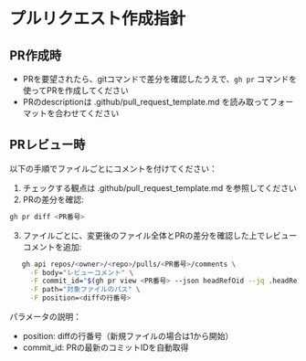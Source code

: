 # プルリクエスト作成指針

## PR作成時

- PRを要望されたら、gitコマンドで差分を確認したうえで、`gh pr` コマンドを使ってPRを作成してください
- PRのdescriptionは .github/pull_request_template.md を読み取ってフォーマットを合わせてください

## PRレビュー時

以下の手順でファイルごとにコメントを付けてください：

1. チェックする観点は .github/pull_request_template.md を参照してください
2. PRの差分を確認:

```bash
gh pr diff <PR番号>
```

3. ファイルごとに、変更後のファイル全体とPRの差分を確認した上でレビューコメントを追加:

```bash
   gh api repos/<owner>/<repo>/pulls/<PR番号>/comments \
     -F body="レビューコメント" \
     -F commit_id="$(gh pr view <PR番号> --json headRefOid --jq .headRefOid)" \
     -F path="対象ファイルのパス" \
     -F position=<diffの行番号>
```

パラメータの説明：

- position: diffの行番号（新規ファイルの場合は1から開始）
- commit_id: PRの最新のコミットIDを自動取得
